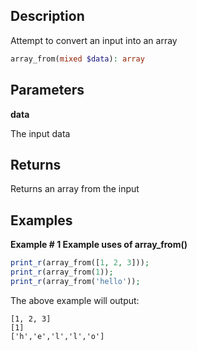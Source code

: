 ## Description

Attempt to convert an input into an array

```php
array_from(mixed $data): array
```

## Parameters

**data**

The input data

## Returns

Returns an array from the input

## Examples

**Example # 1 Example uses of array_from()**

```php
print_r(array_from([1, 2, 3]));
print_r(array_from(1));
print_r(array_from('hello'));
```

The above example will output:

```
[1, 2, 3]
[1]
['h','e','l','l','o']
```